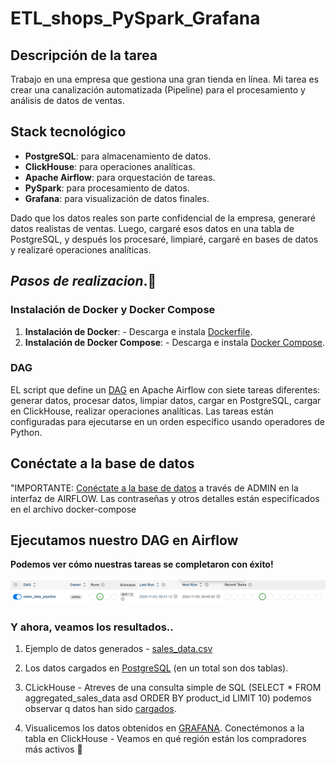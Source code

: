 # ETL_shops_PySpark_Grafana

## Descripción de la tarea
Trabajo en una empresa que gestiona una gran tienda en línea.
Mi tarea es crear una canalización automatizada (Pipeline) para el procesamiento 
y análisis de datos de ventas.

## Stack tecnológico
- **PostgreSQL**: para almacenamiento de datos.
- **ClickHouse**: para operaciones analíticas.
- **Apache Airflow**: para orquestación de tareas.
- **PySpark**: para procesamiento de datos.
- **Grafana**: para visualización de datos finales.

Dado que los datos reales son parte confidencial de la empresa, 
generaré datos realistas de ventas. Luego, cargaré esos datos en una tabla de PostgreSQL, 
y después los procesaré, limpiaré, cargaré en bases de datos y realizaré operaciones analíticas.

## *Pasos de realizacion*.🚀

### Instalación de Docker y Docker Compose

1. **Instalación de Docker**: - Descarga e instala  [Dockerfile](https://github.com/elena210910/ETL_shops_PySpark_Grafana/blob/main/Docker/Dockerfile).
2. **Instalación de Docker Compose**: - Descarga e instala [Docker Compose](https://github.com/elena210910/ETL_shops_PySpark_Grafana/blob/main/Docker/docker-compose).



### DAG

EL script que define un [DAG](https://github.com/elena210910/ETL_shops_PySpark_Grafana/blob/main/Dag) en Apache Airflow con siete tareas diferentes: 
generar datos, procesar datos, limpiar datos, cargar en PostgreSQL, cargar en ClickHouse,
realizar operaciones analíticas. Las tareas están 
configuradas para ejecutarse en un orden específico usando operadores de Python.

## Conéctate a la base de datos

"IMPORTANTE: [Conéctate a la base de datos](https://github.com/elena210910/ETL_shops_PySpark_Grafana/blob/main/admin.PNG) a través de ADMIN en la interfaz de AIRFLOW.
Las contraseñas y otros detalles están especificados en el archivo docker-compose

## Ejecutamos nuestro DAG en Airflow


**Podemos ver cómo nuestras tareas se completaron con éxito!**



![](https://github.com/elena210910/ETL_shops_PySpark_Grafana/blob/main/dag_succes.PNG)



### Y ahora, veamos los resultados..

1. Ejemplo de datos generados - [sales_data.csv](https://github.com/elena210910/ETL_shops_PySpark_Grafana/blob/main/ej_csv.PNG)
   
2. Los datos cargados en [PostgreSQL](https://github.com/elena210910/ETL_shops_PySpark_Grafana/blob/main/postgres.PNG) (en un total son dos tablas).
   
3. CLickHouse - Atreves de una consulta simple de SQL (SELECT *
                                                       FROM aggregated_sales_data asd 
                                                       ORDER BY product_id 
                                                       LIMIT 10)
   podemos observar q datos han sido [cargados](https://github.com/elena210910/ETL_shops_PySpark_Grafana/blob/main/click_tab.PNG).

4. Visualicemos los datos obtenidos en [GRAFANA](https://github.com/elena210910/ETL_shops_PySpark_Grafana/blob/main/chart_grafana.PNG).
   Conectémonos a la tabla en ClickHouse - Veamos en qué región están los compradores más activos 🚀


